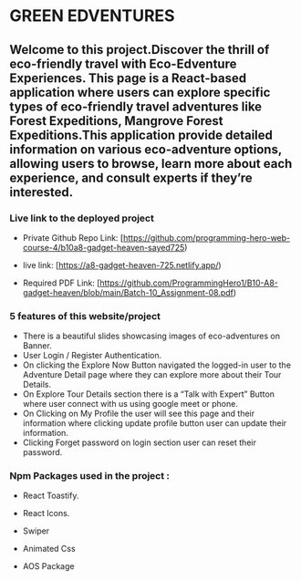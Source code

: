 # GREEN EDVENTURES

Welcome to this project.Discover the thrill of eco-friendly travel with Eco-Edventure Experiences. This page is a React-based application where users can explore specific types of eco-friendly travel adventures like Forest Expeditions, Mangrove Forest Expeditions.This application provide detailed information on various eco-adventure options, allowing users to browse, learn more about each experience, and consult experts if they’re interested.
---

### Live link to the deployed project

- Private Github Repo Link:  [https://github.com/programming-hero-web-course-4/b10a8-gadget-heaven-sayed725)

- live link:   [https://a8-gadget-heaven-725.netlify.app/) 

- Required PDF Link:   [https://github.com/ProgrammingHero1/B10-A8-gadget-heaven/blob/main/Batch-10_Assignment-08.pdf) 




### 5 features of this website/project

- There is a beautiful slides showcasing images of eco-adventures on Banner.
- User Login / Register Authentication. 
- On clicking the Explore Now Button navigated the logged-in user to the Adventure Detail page where they can explore more about their Tour Details.
- On Explore Tour Details section there is a  “Talk with Expert” Button where user connect with us using google meet or phone.
- On Clicking on My Profile  the user will see this page and their information where clicking update profile button user can update their information.
- Clicking Forget password on login section user can reset their password.



### Npm Packages used in the project :

- React Toastify.

- React Icons.

- Swiper

- Animated Css

- AOS Package



